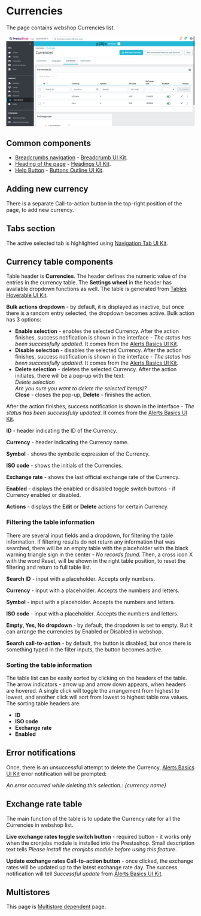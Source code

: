 # Currencies

The page contains webshop Currencies list.&#x20;

![Currencies interface](<../../../../../../.gitbook/assets/image (2) (1) (2) (1).png>)

## Common components

* [Breadcrumbs navigation](../../../../common-components/back-office-header/breadcrumbs.md) - [Breadcrumb UI Kit](https://build.prestashop.com/prestashop-ui-kit/?path=/story/breadcrumb--breadcrumb).
* [Heading of the page](../../../../common-components/back-office-header/heading-of-the-page.md) - [Headings UI Kit](https://build.prestashop.com/prestashop-ui-kit/?path=/story/headings--headings).
* [Help Button](../../../../common-components/back-office-header/help-button.md) - [Buttons Outline UI Kit](https://build.prestashop.com/prestashop-ui-kit/?path=/story/buttons--outline).

## Adding new currency

There is a separate Call-to-action button in the top-right position of the page, to add new currency.

## Tabs section

The active selected tab is highlighted using [Navigation Tab UI Kit](https://build.prestashop.com/prestashop-ui-kit/?path=/story/navigation--navigation-tabs).

## Currency table components

Table header is **Currencies**. The header defines the numeric value of the entries in the currency table. The **Settings wheel** in the header has available dropdown functions as well. The table is generated from [Tables Hoverable UI Kit](https://build.prestashop.com/prestashop-ui-kit/?path=/story/tables--hoverable).

**Bulk actions dropdown** - by default, it is displayed as inactive, but once there is a random entry selected, the dropdown becomes active. Bulk action has 3 options:

* **Enable selection** - enables the selected Currency. After the action finishes, success notification is shown in the interface - _The status has been successfully updated_. It comes from the [Alerts Basics UI Kit](https://build.prestashop.com/prestashop-ui-kit/?path=/story/alerts--basics).
* **Disable selection** - disables the selected Currency. After the action finishes, success notification is shown in the interface - _The status has been successfully updated_. It comes from the [Alerts Basics UI Kit](https://build.prestashop.com/prestashop-ui-kit/?path=/story/alerts--basics).
* **Delete selection** - deletes the selected Currency. After the action initiates, there will be a pop-up with the text:\
  _Delete selection_\
  _Are you sure you want to delete the selected item(s)?_\
  **Close** - closes the pop-up, **Delete** - finishes the action.

After the action finishes, success notification is shown in the interface - _The status has been successfully updated_. It comes from the [Alerts Basics UI Kit](https://build.prestashop.com/prestashop-ui-kit/?path=/story/alerts--basics).&#x20;

**ID** - header indicating the ID of the Currency.

**Currency** - header indicating the Currency name.

**Symbol** - shows the symbolic expression of the Currency.

**ISO code** - shows the initials of the Currencies.

**Exchange rate** - shows the last official exchange rate of the Currency.

**Enabled** - displays the enabled or disabled toggle switch buttons - if Currency enabled or disabled.

**Actions** - displays the **Edit** or **Delete** actions for certain Currency.

### Filtering the table information

There are several input fields and a dropdown, for filtering the table information. If filtering results do not return any information that was searched, there will be an empty table with the placeholder  with the black warning triangle sign in the center - _No records found._ Then, a cross icon X with the word Reset, will be shown in the right table position, to reset the filtering and return to full table list.

**Search ID** - input with a placeholder. Accepts only numbers.

**Currency** - input with a placeholder. Accepts the numbers and letters.&#x20;

**Symbol** - input with a placeholder. Accepts the numbers and letters.

**ISO code** - input with a placeholder. Accepts the numbers and letters.

**Empty, Yes, No dropdown** - by default, the dropdown is set to empty. But it can arrange the currencies by Enabled or Disabled in webshop.

**Search call-to-action** - by default, the button is disabled, but once there is something typed in the filter inputs, the button becomes active.

### Sorting the table information

The table list can be easily sorted by clicking on the headers of the table. The arrow indicators - arrow up and arrow down appears, when headers are hovered. A single click will toggle the arrangement from highest to lowest, and another click will sort from lowest to highest table row values. The sorting table headers are:

* **ID**
* **ISO code**
* **Exchange rate**
* **Enabled**

## Error notifications

Once, there is an unsuccessful attempt to delete the Currency, [Alerts Basics UI Kit](https://build.prestashop.com/prestashop-ui-kit/?path=/story/alerts--basics) error notification will be prompted:

_An error occurred while deleting this selection.: {currency name}_

## Exchange rate table

The main function of the table is to update the Currency rate for all the Currencies in webshop list.

**Live exchange rates toggle switch button** - required button - it works only when the cronjobs module is installed into the Prestashop. Small description text tells _Please install the cronjobs module before using this feature_.

**Update exchange rates Call-to-action button** - once clicked, the exchange rates will be updated up to the latest exchange rate day. The success notification will tell _Successful update_ from [Alerts Basics UI Kit](https://build.prestashop.com/prestashop-ui-kit/?path=/story/alerts--basics).

## Multistores

This page is [Multistore dependent](../../../../common-components/multistore-component/multistores-dependent.md) page.

